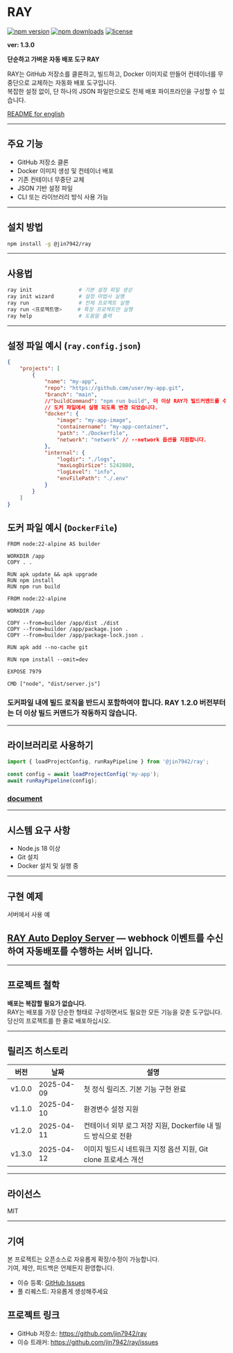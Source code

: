# RAY

[![npm version](https://img.shields.io/npm/v/@jin7942/ray?color=blue)](https://www.npmjs.com/package/@jin7942/ray)
[![npm downloads](https://img.shields.io/npm/dm/@jin7942/ray)](https://www.npmjs.com/package/@jin7942/ray)
[![license](https://img.shields.io/npm/l/@jin7942/ray)](./LICENSE)

**ver: 1.3.0**

**단순하고 가벼운 자동 배포 도구 RAY**

RAY는 GitHub 저장소를 클론하고, 빌드하고, Docker 이미지로 만들어 컨테이너를 무중단으로 교체하는 자동화 배포 도구입니다.  
복잡한 설정 없이, 단 하나의 JSON 파일만으로도 전체 배포 파이프라인을 구성할 수 있습니다.

[README for english](./README.md)

---

## 주요 기능

-   GitHub 저장소 클론
-   Docker 이미지 생성 및 컨테이너 배포
-   기존 컨테이너 무중단 교체
-   JSON 기반 설정 파일
-   CLI 또는 라이브러리 방식 사용 가능

---

## 설치 방법

```bash
npm install -g @jin7942/ray
```

---

## 사용법

```bash
ray init               # 기본 설정 파일 생성
ray init wizard        # 설정 마법사 실행
ray run                # 전체 프로젝트 실행
ray run <프로젝트명>     # 특정 프로젝트만 실행
ray help               # 도움말 출력
```

---

## 설정 파일 예시 (`ray.config.json`)

```json
{
    "projects": [
        {
            "name": "my-app",
            "repo": "https://github.com/user/my-app.git",
            "branch": "main",
            //"buildCommand": "npm run build", 더 이상 RAY가 빌드커멘드를 수행하지 않습니다.
            // 도커 파일에서 실행 되도록 변경 되었습니다.
            "docker": {
                "image": "my-app-image",
                "containername": "my-app-container",
                "path": "./Dockerfile",
                "network": "network" // --network 옵션을 지원합니다.
            },
            "internal": {
                "logdir": "./logs",
                "maxLogDirSize": 5242880,
                "logLevel": "info",
                "envFilePath": "./.env"
            }
        }
    ]
}
```

## 도커 파일 예시 (`DockerFile`)

```docker
FROM node:22-alpine AS builder

WORKDIR /app
COPY . .

RUN apk update && apk upgrade
RUN npm install
RUN npm run build

FROM node:22-alpine

WORKDIR /app

COPY --from=builder /app/dist ./dist
COPY --from=builder /app/package.json .
COPY --from=builder /app/package-lock.json .

RUN apk add --no-cache git

RUN npm install --omit=dev

EXPOSE 7979

CMD ["node", "dist/server.js"]

```

### 도커파일 내에 빌드 로직을 반드시 포함하여야 합니다. RAY 1.2.0 버전부터는 더 이상 빌드 커맨드가 작동하지 않습니다.

---

## 라이브러리로 사용하기

```ts
import { loadProjectConfig, runRayPipeline } from '@jin7942/ray';

const config = await loadProjectConfig('my-app');
await runRayPipeline(config);
```

### [document](./DOCUMENT.md)

---

## 시스템 요구 사항

-   Node.js 18 이상
-   Git 설치
-   Docker 설치 및 실행 중

---

## 구현 예제

서버에서 사용 예

## [RAY Auto Deploy Server](https://github.com/jin7942/ra-auto-deploy-server) — webhock 이벤트를 수신하여 자동배포를 수행하는 서버 입니다.

---

## 프로젝트 철학

**배포는 복잡할 필요가 없습니다.**  
RAY는 배포를 가장 단순한 형태로 구성하면서도 필요한 모든 기능을 갖춘 도구입니다.  
당신의 프로젝트를 한 줄로 배포하십시오.

---

## 릴리즈 히스토리

| 버전   | 날짜       | 설명                                                           |
| ------ | ---------- | -------------------------------------------------------------- |
| v1.0.0 | 2025-04-09 | 첫 정식 릴리즈. 기본 기능 구현 완료                            |
| v1.1.0 | 2025-04-10 | 환경변수 설정 지원                                             |
| v1.2.0 | 2025-04-11 | 컨테이너 외부 로그 저장 지원, Dockerfile 내 빌드 방식으로 전환 |
| v1.3.0 | 2025-04-12 | 이미지 빌드시 네트워크 지정 옵션 지원, Git clone 프로세스 개선 |

---

## 라이선스

MIT

---

## 기여

본 프로젝트는 오픈소스로 자유롭게 확장/수정이 가능합니다.  
기여, 제안, 피드백은 언제든지 환영합니다.

-   이슈 등록: [GitHub Issues](https://github.com/jin7942/ray/issues)
-   풀 리퀘스트: 자유롭게 생성해주세요

## 프로젝트 링크

-   GitHub 저장소: https://github.com/jin7942/ray
-   이슈 트래커: https://github.com/jin7942/ray/issues
